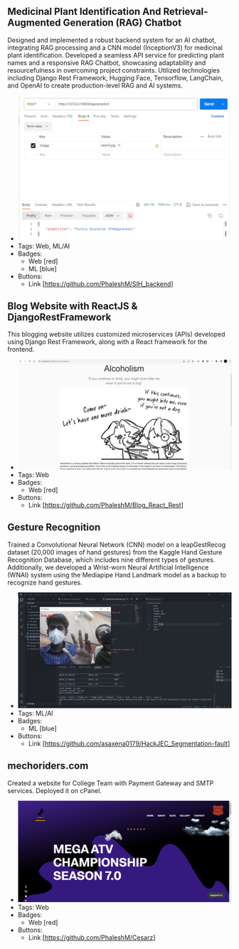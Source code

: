 ## Medicinal Plant Identification And Retrieval-Augmented Generation (RAG) Chatbot
Designed and implemented a robust backend system for an AI chatbot, integrating RAG processing and a CNN model (InceptionV3) for medicinal plant identification. Developed a seamless API service for predicting plant names and a responsive RAG Chatbot, showcasing adaptability and resourcefulness in overcoming project constraints. Utilized technologies including Django Rest Framework, Hugging Face, Tensorflow, LangChain, and OpenAI to create production-level RAG and AI systems.
- ![600x200](../assets/SIH2023.png)
- Tags: Web, ML/AI
- Badges:
  - Web [red]
  - ML [blue]
- Buttons:
  - Link [https://github.com/PhaleshM/SIH_backend]


## Blog Website with ReactJS & DjangoRestFramework
This blogging website utilizes customized microservices (APIs) developed using Django Rest Framework, along with a React framework for the frontend.
- ![600x200](../assets/Blog.png)
- Tags: Web
- Badges:
  - Web [red]
- Buttons:
  - Link [https://github.com/PhaleshM/Blog_React_Rest]

## Gesture Recognition
Trained a Convolutional Neural Network (CNN) model on a leapGestRecog dataset (20,000 images of hand gestures) from the Kaggle Hand Gesture Recognition Database, which includes nine different types of gestures. Additionally, we developed a Wrist-worn Neural Artificial Intelligence (WNAI) system using the Mediapipe Hand Landmark model as a backup to recognize hand gestures.
- ![600x200](../assets/Gesture.png)
- Tags: ML/AI
- Badges:
  - ML [blue]
- Buttons:
  - Link [https://github.com/asaxena0179/HackJEC_Segmentation-fault]

## mechoriders.com
Created a website for College Team with Payment Gateway and SMTP services. Deployed it on cPanel.
- ![600x200](../assets/Cesarz.png)
- Tags: Web
- Badges:
  - Web [red]
- Buttons:
  - Link [https://github.com/PhaleshM/Cesarz]
